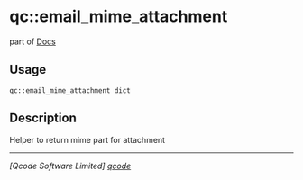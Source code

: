 qc::email_mime_attachment
=========================

part of [Docs](.)

Usage
-----
`qc::email_mime_attachment dict`

Description
-----------
Helper to return mime part for attachment

----------------------------------
*[Qcode Software Limited] [qcode]*

[qcode]: http://www.qcode.co.uk "Qcode Software"